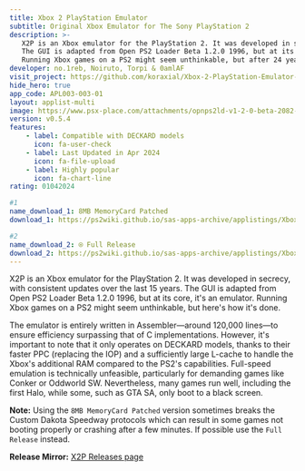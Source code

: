 ```yaml
---
title: Xbox 2 PlayStation Emulator 
subtitle: Original Xbox Emulator for The Sony PlayStation 2
description: >-
   X2P is an Xbox emulator for the PlayStation 2. It was developed in secrecy, with consistent updates over the last 15 years. 
   The GUI is adapted from Open PS2 Loader Beta 1.2.0 1996, but at its core, it's an emulator. 
   Running Xbox games on a PS2 might seem unthinkable, but after 24 years the impossible has been achieved.
developer: no.1reb, Noiruto, Torpi & 0amlAF
visit_project: https://github.com/koraxial/Xbox-2-PlayStation-Emulator-AlFa/
hide_hero: true
app_code: APL003-003-01
layout: applist-multi
image: https://www.psx-place.com/attachments/opnps2ld-v1-2-0-beta-2082-c27f39a-_-_opnps2ld-v1-2-0-beta-2082-c27f39a_20240409190803-png.42757/
version: v0.5.4
features:
    - label: Compatible with DECKARD models
      icon: fa-user-check
    - label: Last Updated in Apr 2024
      icon: fa-file-upload
    - label: Highly popular
      icon: fa-chart-line
rating: 01042024

#1
name_download_1: 8MB MemoryCard Patched
download_1: https://ps2wiki.github.io/sas-apps-archive/applistings/Xbox-2-PlayStation/8MBMCP/download-8MBMCP.html

#2
name_download_2: ⍟ Full Release
download_2: https://ps2wiki.github.io/sas-apps-archive/applistings/Xbox-2-PlayStation/FR/download-FR.html
---
```


X2P is an Xbox emulator for the PlayStation 2. It was developed in secrecy, with consistent updates over the last 15 years. The GUI is adapted from Open PS2 Loader Beta 1.2.0 1996, but at its core, it's an emulator. Running Xbox games on a PS2 might seem unthinkable, but here's how it's done.  

The emulator is entirely written in Assembler—around 120,000 lines—to ensure efficiency surpassing that of C implementations. However, it's important to note that it only operates on DECKARD models, thanks to their faster PPC (replacing the IOP) and a sufficiently large L-cache to handle the Xbox's additional RAM compared to the PS2's capabilities. Full-speed emulation is technically unfeasible, particularly for demanding games like Conker or Oddworld SW. Nevertheless, many games run well, including the first Halo, while some, such as GTA SA, only boot to a black screen.  

<strong>Note:</strong> Using the <code>8MB MemoryCard Patched</code> version sometimes breaks the Custom Dakota Speedway protocols which can result in some games not booting properly or crashing after a few minutes. If possible use the <code>Full Release</code> instead.

<strong>Release Mirror:</strong> <a href="https://github.com/koraxial/Xbox-2-PlayStation-Emulator-AlFa/releases/tag/SAS">X2P Releases page</a>
